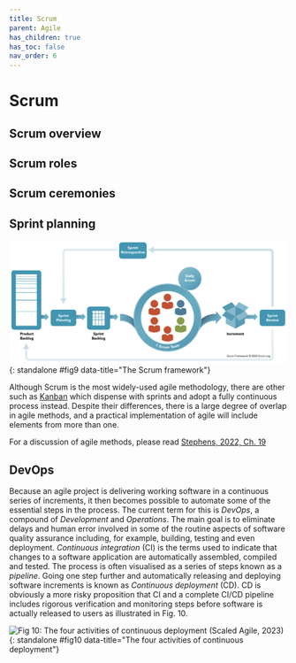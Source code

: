 ```yaml
---
title: Scrum
parent: Agile
has_children: true
has_toc: false
nav_order: 6
---
```


# Scrum

## Scrum overview

## Scrum roles

## Scrum ceremonies

## Sprint planning

![Fig. 9: The Scrum framework ([Scrum.org](https://www.scrum.org/learning-series/what-is-scrum))](images/scrum.png){: standalone #fig9 data-title="The Scrum framework"}

Although Scrum is the most widely-used agile methodology, there are other such as 
[Kanban](https://kanbanize.com/kanban-resources) which dispense with sprints and adopt a fully
continuous process instead. Despite their differences, there is a large degree of overlap in agile
methods, and a practical implementation of agile will include elements from more than one.

For a discussion of agile methods, please read [Stephens, 2022, Ch. 19](https://learning.oreilly.com/library/view/beginning-software-engineering/9781119901709/c19.xhtml#please-read)

## DevOps

Because an agile project is delivering working software in a continuous series of increments, it then
becomes possible to automate some of the essential steps in the process. The current term for this
is *DevOps*, a compound of *Development* and  *Operations*. The main goal is to eliminate delays and
human error involved in some of the routine aspects of software quality assurance including,
for example, building, testing and even deployment. *Continuous integration* (CI) is the terms used
to indicate that changes to a software application are automatically assembled, compiled and tested.
The process is often visualised as a series of steps known as a *pipeline*. Going one step further
and automatically releasing and deploying software increments is known as *Continuous deployment* (CD).
CD is obviously a more risky proposition that CI and a complete CI/CD pipeline includes rigorous
verification and monitoring steps before software is actually released to users as illustrated in
Fig. 10.

![Fig 10: The four activities of continuous deployment ([Scaled Agile, 2023](https://scaledagileframework.com/continuous-deployment/))](https://scaledagileframework.com/wp-content/uploads/2023/01/Continuous_Deployment_F02-2.svg#figure){: standalone #fig10 data-title="The four activities of continuous deployment"}


